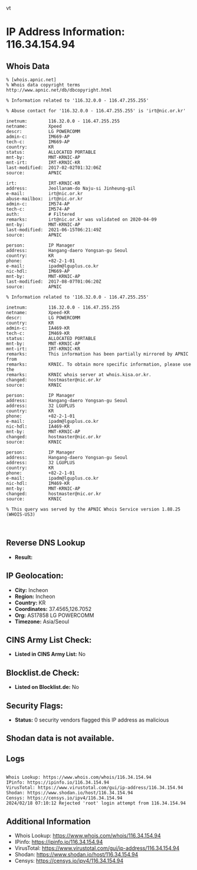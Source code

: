 vt
# IP Address Information: 116.34.154.94

## Whois Data
```
% [whois.apnic.net]
% Whois data copyright terms    http://www.apnic.net/db/dbcopyright.html

% Information related to '116.32.0.0 - 116.47.255.255'

% Abuse contact for '116.32.0.0 - 116.47.255.255' is 'irt@nic.or.kr'

inetnum:        116.32.0.0 - 116.47.255.255
netname:        Xpeed
descr:          LG POWERCOMM
admin-c:        IM669-AP
tech-c:         IM669-AP
country:        KR
status:         ALLOCATED PORTABLE
mnt-by:         MNT-KRNIC-AP
mnt-irt:        IRT-KRNIC-KR
last-modified:  2017-02-02T01:32:06Z
source:         APNIC

irt:            IRT-KRNIC-KR
address:        Jeollanam-do Naju-si Jinheung-gil
e-mail:         irt@nic.or.kr
abuse-mailbox:  irt@nic.or.kr
admin-c:        IM574-AP
tech-c:         IM574-AP
auth:           # Filtered
remarks:        irt@nic.or.kr was validated on 2020-04-09
mnt-by:         MNT-KRNIC-AP
last-modified:  2021-06-15T06:21:49Z
source:         APNIC

person:         IP Manager
address:        Hangang-daero Yongsan-gu Seoul
country:        KR
phone:          +82-2-1-01
e-mail:         ipadm@lguplus.co.kr
nic-hdl:        IM669-AP
mnt-by:         MNT-KRNIC-AP
last-modified:  2017-08-07T01:06:20Z
source:         APNIC

% Information related to '116.32.0.0 - 116.47.255.255'

inetnum:        116.32.0.0 - 116.47.255.255
netname:        Xpeed-KR
descr:          LG POWERCOMM
country:        KR
admin-c:        IA469-KR
tech-c:         IM469-KR
status:         ALLOCATED PORTABLE
mnt-by:         MNT-KRNIC-AP
mnt-irt:        IRT-KRNIC-KR
remarks:        This information has been partially mirrored by APNIC from
remarks:        KRNIC. To obtain more specific information, please use the
remarks:        KRNIC whois server at whois.kisa.or.kr.
changed:        hostmaster@nic.or.kr
source:         KRNIC

person:         IP Manager
address:        Hangang-daero Yongsan-gu Seoul
address:        32 LGUPLUS
country:        KR
phone:          +82-2-1-01
e-mail:         ipadm@lguplus.co.kr
nic-hdl:        IA469-KR
mnt-by:         MNT-KRNIC-AP
changed:        hostmaster@nic.or.kr
source:         KRNIC

person:         IP Manager
address:        Hangang-daero Yongsan-gu Seoul
address:        32 LGUPLUS
country:        KR
phone:          +82-2-1-01
e-mail:         ipadm@lguplus.co.kr
nic-hdl:        IM469-KR
mnt-by:         MNT-KRNIC-AP
changed:        hostmaster@nic.or.kr
source:         KRNIC

% This query was served by the APNIC Whois Service version 1.88.25 (WHOIS-US3)



```
## Reverse DNS Lookup
- **Result:** 

## IP Geolocation:
- **City:** Incheon
- **Region:** Incheon
- **Country:** KR
- **Coordinates:** 37.4565,126.7052
- **Org:** AS17858 LG POWERCOMM
- **Timezone:** Asia/Seoul

## CINS Army List Check:
- **Listed in CINS Army List:** 
No

## Blocklist.de Check:
- **Listed on Blocklist.de:** 
No

## Security Flags:
- **Status:** 0 security vendors flagged this IP address as malicious

## Shodan data is not available.

## Logs
```

Whois Lookup: https://www.whois.com/whois/116.34.154.94
IPinfo: https://ipinfo.io/116.34.154.94
VirusTotal: https://www.virustotal.com/gui/ip-address/116.34.154.94
Shodan: https://www.shodan.io/host/116.34.154.94
Censys: https://censys.io/ipv4/116.34.154.94
2024/02/18 07:10:12 Rejected 'root' login attempt from 116.34.154.94

```
## Additional Information
- Whois Lookup: https://www.whois.com/whois/116.34.154.94
- IPinfo: https://ipinfo.io/116.34.154.94
- VirusTotal: https://www.virustotal.com/gui/ip-address/116.34.154.94
- Shodan: https://www.shodan.io/host/116.34.154.94
- Censys: https://censys.io/ipv4/116.34.154.94


